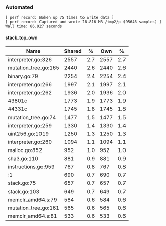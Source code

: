 ### Automated

```
[ perf record: Woken up 75 times to write data ]
[ perf record: Captured and wrote 18.816 MB /tmp2/p (95646 samples) ]
Wall time: 86.927 seconds
```

#### stack_top_own

Name                                                 | Shared |   %   | Own  |   %
-----------------------------------------------------|--------|-------|------|------
interpreter.go:326                                   |   2557 |   2.7 | 2557 |   2.7
mutation_tree.go:165                                 |   2440 |   2.6 | 2440 |   2.6
binary.go:79                                         |   2254 |   2.4 | 2254 |   2.4
interpreter.go:266                                   |   1997 |   2.1 | 1997 |   2.1
interpreter.go:262                                   |   1936 |   2.0 | 1936 |   2.0
43801c                                               |   1773 |   1.9 | 1773 |   1.9
44331c                                               |   1745 |   1.8 | 1745 |   1.8
mutation_tree.go:74                                  |   1477 |   1.5 | 1477 |   1.5
interpreter.go:259                                   |   1330 |   1.4 | 1330 |   1.4
uint256.go:1019                                      |   1250 |   1.3 | 1250 |   1.3
interpreter.go:260                                   |   1094 |   1.1 | 1094 |   1.1
malloc.go:852                                        |    952 |   1.0 |  952 |   1.0
sha3.go:110                                          |    881 |   0.9 |  881 |   0.9
instructions.go:959                                  |    767 |   0.8 |  767 |   0.8
<autogenerated>:1                                    |    690 |   0.7 |  690 |   0.7
stack.go:75                                          |    657 |   0.7 |  657 |   0.7
stack.go:103                                         |    649 |   0.7 |  649 |   0.7
memclr_amd64.s:79                                    |    584 |   0.6 |  584 |   0.6
mutation_tree.go:161                                 |    565 |   0.6 |  565 |   0.6
memclr_amd64.s:81                                    |    533 |   0.6 |  533 |   0.6
